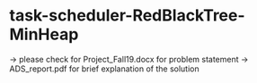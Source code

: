 # task-scheduler-RedBlackTree-MinHeap


-> please check for Project_Fall19.docx for problem statement
-> ADS_report.pdf for brief explanation of the solution

